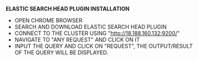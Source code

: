 **ELASTIC SEARCH HEAD PLUGIN INSTALLATION**


* OPEN CHROME BROWSER
* SEARCH AND DOWNLOAD ELASTIC SEARCH HEAD PLUGIN
* CONNECT TO THE CLUSTER USING "http://18.188.160.132:9200/"
* NAVIGATE TO "ANY REQUEST" AND CLICK ON IT
* INPUT THE QUERY AND CLICK ON "REQUEST", THE OUTPUT/RESULT OF THE QUERY WILL BE DISPLAYED.

